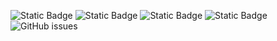 ![Static Badge](https://img.shields.io/badge/blacklists-60-000000) ![Static Badge](https://img.shields.io/badge/blacklisted-2778612-cc0000) ![Static Badge](https://img.shields.io/badge/whitelisted-2242-00CC00) ![Static Badge](https://img.shields.io/badge/streaming_blacklist-28106-000000) ![GitHub issues](https://img.shields.io/github/issues/fabriziosalmi/blacklists)
